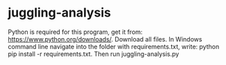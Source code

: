 # juggling-analysis
Python is required for this program, get it from: https://www.python.org/downloads/. Download all files. In Windows command line navigate into the folder with requirements.txt, write: python pip install -r requirements.txt. Then run juggling-analysis.py
